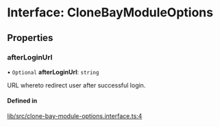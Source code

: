 # Interface: CloneBayModuleOptions

## Properties

### afterLoginUrl

• `Optional` **afterLoginUrl**: `string`

URL whereto redirect user after successful login.

#### Defined in

[lib/src/clone-bay-module-options.interface.ts:4](https://github.com/joonashak/nestjs-clone-bay/blob/a434a6f/lib/src/clone-bay-module-options.interface.ts#L4)
